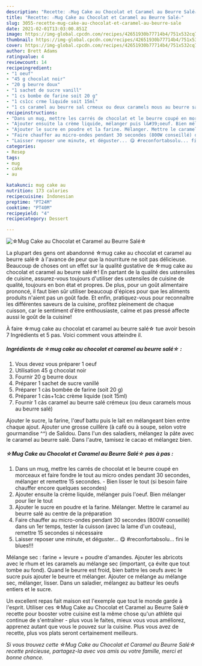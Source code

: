 ```yaml
---
description: "Recette: ☆Mug Cake au Chocolat et Caramel au Beurre Salé☆"
title: "Recette: ☆Mug Cake au Chocolat et Caramel au Beurre Salé☆"
slug: 3055-recette-mug-cake-au-chocolat-et-caramel-au-beurre-sale
date: 2021-02-01T13:03:00.851Z
image: https://img-global.cpcdn.com/recipes/42651930b77714b4/751x532cq70/☆mug-cake-au-chocolat-et-caramel-au-beurre-sale☆-photo-principale-de-la-recette.jpg
thumbnail: https://img-global.cpcdn.com/recipes/42651930b77714b4/751x532cq70/☆mug-cake-au-chocolat-et-caramel-au-beurre-sale☆-photo-principale-de-la-recette.jpg
cover: https://img-global.cpcdn.com/recipes/42651930b77714b4/751x532cq70/☆mug-cake-au-chocolat-et-caramel-au-beurre-sale☆-photo-principale-de-la-recette.jpg
author: Brett Adams
ratingvalue: 4
reviewcount: 14
recipeingredient:
- "1 oeuf"
- "45 g chocolat noir"
- "20 g beurre doux"
- "1 sachet de sucre vanill"
- "1 cs bombe de farine soit 20 g"
- "1 cs1cc crme liquide soit 15ml"
- "1 cs caramel au beurre sal crmeux ou deux caramels mous au beurre sal"
recipeinstructions:
- "Dans un mug, mettre les carrés de chocolat et le beurre coupé en morceaux et faire fondre le tout au micro ondes pendant 30 secondes, mélanger et remettre 15 secondes.  Bien lisser le tout (si besoin faire chauffer encore quelques secondes)"
- "Ajouter ensuite la crème liquide, mélanger puis l&#39;oeuf. Bien mélanger pour lier le tout"
- "Ajouter le sucre en poudre et la farine. Mélanger. Mettre le caramel au beurre salé au centre de la préparation"
- "Faire chauffer au micro-ondes pendant 30 secondes (800W conseillé) dans un 1er temps, tester la cuisson (avec la lame d&#39;un couteau), remettre 15 secondes si nécessaire"
- "Laisser reposer une minute, et déguster... 😋 #reconfortabsolu... fini le blues!!!"
categories:
- Resep
tags:
- mug
- cake
- au

katakunci: mug cake au 
nutrition: 173 calories
recipecuisine: Indonesian
preptime: "PT24M"
cooktime: "PT40M"
recipeyield: "4"
recipecategory: Dessert

---
```



![☆Mug Cake au Chocolat et Caramel au Beurre Salé☆](https://img-global.cpcdn.com/recipes/42651930b77714b4/751x532cq70/☆mug-cake-au-chocolat-et-caramel-au-beurre-sale☆-photo-principale-de-la-recette.jpg)

La plupart des gens ont abandonné ☆mug cake au chocolat et caramel au beurre salé☆ à l'avance de peur que la nourriture ne soit pas délicieuse. Beaucoup de choses ont un effet sur la qualité gustative de ☆mug cake au chocolat et caramel au beurre salé☆! En partant de la qualité des ustensiles de cuisine, assurez-vous toujours d'utiliser des ustensiles de cuisine de qualité, toujours en bon état et propres. De plus, pour un goût alimentaire prononcé, il faut bien sûr utiliser beaucoup d'épices pour que les aliments produits n'aient pas un goût fade. Et enfin, pratiquez-vous pour reconnaître les différentes saveurs de la cuisine, profitez pleinement de chaque cuisson, car le sentiment d'être enthousiaste, calme et pas pressé affecte aussi le goût de la cuisine!

<!--inarticleads1-->

À faire ☆mug cake au chocolat et caramel au beurre salé☆ tue avoir besoin 7 Ingrédients et 5 pas. Voici comment vous atteindre il.

##### Ingrédients de ☆mug cake au chocolat et caramel au beurre salé☆ :

1. Vous devez vous préparer 1 oeuf
1. Utilisation 45 g chocolat noir
1. Fournir 20 g beurre doux
1. Préparer 1 sachet de sucre vanillé
1. Préparer 1 càs bombée de farine (soit 20 g)
1. Préparer 1 càs+1càc crème liquide (soit 15ml)
1. Fournir 1 càs caramel au beurre salé crémeux (ou deux caramels mous au beurre salé)


Ajouter le sucre, la farine, l&#39;œuf battu puis le lait en mélangeant bien entre chaque ajout. Ajouter une grosse cuillère (à café ou à soupe, selon votre gourmandise ^^) de Salidou. Dans l&#39;un des saladiers, mélangez la pâte avec le caramel au beurre salé. Dans l&#39;autre, tamisez le cacao et mélangez bien. 

<!--inarticleads2-->

##### ☆Mug Cake au Chocolat et Caramel au Beurre Salé☆ pas à pas :

1. Dans un mug, mettre les carrés de chocolat et le beurre coupé en morceaux et faire fondre le tout au micro ondes pendant 30 secondes, mélanger et remettre 15 secondes.  - Bien lisser le tout (si besoin faire chauffer encore quelques secondes)
1. Ajouter ensuite la crème liquide, mélanger puis l&#39;oeuf. Bien mélanger pour lier le tout
1. Ajouter le sucre en poudre et la farine. Mélanger. Mettre le caramel au beurre salé au centre de la préparation
1. Faire chauffer au micro-ondes pendant 30 secondes (800W conseillé) dans un 1er temps, tester la cuisson (avec la lame d&#39;un couteau), remettre 15 secondes si nécessaire
1. Laisser reposer une minute, et déguster... 😋 #reconfortabsolu... fini le blues!!!


Mélange sec : farine + levure + poudre d&#39;amandes. Ajouter les abricots avec le rhum et les caramels au mélange sec (important, ça évite que tout tombe au fond). Quand le beurre est froid, bien battre les oeufs avec le sucre puis ajouter le beurre et mélanger. Ajouter ce mélange au mélange sec, mélanger, lisser. Dans un saladier, mélangez au batteur les oeufs entiers et le sucre. 

<!--inarticleads1-->

<p>
Un excellent repas fait maison est l'exemple que tout le monde garde à l'esprit. Utiliser ces ☆Mug Cake au Chocolat et Caramel au Beurre Salé☆ recette pour booster votre cuisine est la même chose qu'un athlète qui continue de s'entraîner - plus vous le faites, mieux vous vous améliorez, apprenez autant que vous le pouvez sur la cuisine. Plus vous avez de recette, plus vos plats seront certainement meilleurs.
</p>

<p>
<i>Si vous trouvez cette ☆Mug Cake au Chocolat et Caramel au Beurre Salé☆ recette précieuse, partagez-la avec vos amis ou votre famille, merci et bonne chance.</i>
</p>
